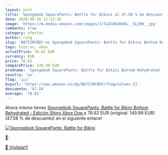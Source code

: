 ```yaml
---
layout: post
title: 'Spongebob SquarePants: Battle for Bikini al 47.58 % de descuento'
date: 2020-09-16 12:15:26
image: 'https://m.media-amazon.com/images/I/51AlDk4HU6L._SL200_.jpg'
comments: true
category: ofertas
author: ring
slug: 'B07ZJMCBDY-es Spongebob SquarePants: Battle for Bikini Bottom Rehydrated...'
tags: tole.es, xbox
actualPrice: 78.62 EUR
currency: EUR
price: 78.62
comparePrice: 149.99 EUR
prodname: 'Spongebob SquarePants: Battle for Bikini Bottom Rehydrated - Edición Shiny  Xbox One '
country: 'es'
flag: '🇪🇸'
buyurl: 'https://www.amazon.es/dp/B07ZJMCBDY/?tag=tolees-21'
descuento: '47.58'
average: '78.62'
---
```


Ahora mismo tienes [Spongebob SquarePants: Battle for Bikini Bottom Rehydrated - Edición Shiny  Xbox One ](https://www.amazon.es/dp/B07ZJMCBDY/?tag=tolees-21) a 78.62 EUR (original: 149.99 EUR) (47.58 %  de descuento) en el siguiente enlace!

[![Spongebob SquarePants: Battle for Bikini](https://m.media-amazon.com/images/I/51AlDk4HU6L._SL200_.jpg)](https://www.amazon.es/dp/B07ZJMCBDY/?tag=tolees-21)

🔎:


[🛒 Visítala!!!](https://www.amazon.es/dp/B07ZJMCBDY/?tag=tolees-21)
